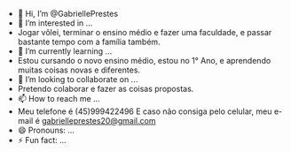 - 👋 Hi, I’m @GabriellePrestes
- 👀 I’m interested in ...
- Jogar vôlei, terminar o ensino médio e fazer uma faculdade, e passar bastante tempo com a família também.
- 🌱 I’m currently learning ...
- Estou cursando o novo ensino médio, estou no 1° Ano, e aprendendo muitas coisas novas e diferentes.
- 💞️ I’m looking to collaborate on ...
- Pretendo colaborar e fazer as coisas propostas.
- 📫 How to reach me ...
- Meu telefone é (45)999422496 E caso não consiga pelo celular, meu e-mail é gabrielleprestes20@gmail.com
- 😄 Pronouns: ...
- ⚡ Fun fact: ...

<!---
GabriellePrestes/GabriellePrestes is a ✨ special ✨ repository because its `README.md` (this file) appears on your GitHub profile.
You can click the Preview link to take a look at your changes.
--->

